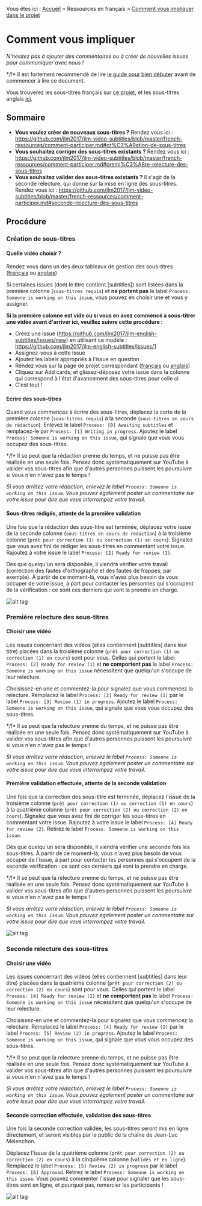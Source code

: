 Vous êtes ici : [Accueil](README.md) > Ressources en français > [Comment vous impliquer dans le projet](comment-participer.md)

# Comment vous impliquer
*N'hésitez pas à ajouter des commentaires ou à créer de nouvelles issues pour communiquer avec nous !*

**/!\** Il est fortement recommendé de lire [le guide pour bien débuter](comment-utiliser-github.md) avant de commencer à lire ce document.

Vous trouverez les sous-titres français sur [ce projet](https://github.com/jlm2017/jlm-video-subtitles/projects/2), et les sous-titres anglais [ici](https://github.com/jlm2017/jlm-video-subtitles/projects/1).

## Sommaire
- **Vous voulez créer de nouveaux sous-titres ?** Rendez vous ici : https://github.com/jlm2017/jlm-video-subtitles/blob/master/french-ressources/comment-participer.md#cr%C3%A9ation-de-sous-titres
- **Vous souhaitez corriger des sous-titres existants ?** Rendez vous ici : https://github.com/jlm2017/jlm-video-subtitles/blob/master/french-ressources/comment-participer.md#premi%C3%A8re-relecture-des-sous-titres
- **Vous souhaitez valider des sous-titres existants ?** Il s'agit de la seconde relecture, qui donne sur la mise en ligne des sous-titres. Rendez vous ici : https://github.com/jlm2017/jlm-video-subtitles/blob/master/french-ressources/comment-participer.md#seconde-relecture-des-sous-titres

## Procédure
### Création de sous-titres
#### Quelle vidéo choisir ?
Rendez vous dans un des deux tableaux de gestion des sous-titres ([français](https://github.com/jlm2017/jlm-video-subtitles/projects/2) ou [anglais](https://github.com/jlm2017/jlm-video-subtitles/projects/1))

Si certaines issues (dont le titre contient [subtitles]) sont listées dans la première colonne (```sous-titres requis```) et **ne portent pas** le label ```Process: Someone is working on this issue```, vous pouvez en choisir une et vous y assigner. 

**Si la première colonne est vide ou si vous en avez commencé à sous-titrer une vidéo avant d'arriver ici, veuillez suivre cette procédure :**
- Créez une issue (https://github.com/jlm2017/jlm-english-subtitles/issues/new) en utilisant ce modèle : https://github.com/jlm2017/jlm-english-subtitles/issues/1
- Assignez-vous à cette issue
- Ajoutez les labels appropriés à l'issue en question
- Rendez vous sur la page de projet correspondant ([français](https://github.com/jlm2017/jlm-video-subtitles/projects/2) ou [anglais](https://github.com/jlm2017/jlm-video-subtitles/projects/1))
- Cliquez sur Add cards, et glissez-déposez votre issue dans la colonne qui correspond à l'état d'avancement des sous-titres pour celle ci
- C'est tout !

#### Ecrire des sous-titres
Quand vous commencez à écrire des sous-titres, déplacez la carte de la première colonne (```sous-titres requis```) à la seconde (```sous-titres en cours de rédaction```). Enlevez le label ```Process: [0] Awaiting subtitles``` et remplacez-le par ```Process: [1] Writing in progress```. Ajoutez le label ```Process: Someone is working on this issue```, qui signale que vous vous occupez des sous-titres.

**/!\** Il se peut que la rédaction prenne du temps, et ne puisse pas être réalisée en une seule fois. Pensez donc systématiquement sur YouTube à valider vos sous-titres afin que d'autres personnes puissent les poursuivre si vous n'en n'avez pas le temps !

*Si vous arrêtez votre rédaction, enlevez le label ```Process: Someone is working on this issue```. Vous pouvez également poster un commentaire sur votre issue pour dire que vous interrompez votre travail.*

#### Sous-titres rédigés, attente de la première validation
Une fois que la rédaction des sous-titre est terminée, déplacez votre issue de la seconde colonne (```sous-titres en cours de rédaction```) à la troisième colonne (```prêt pour correction (1) ou correction (1) en cours```). Signalez que vous avez fini de rédiger les sous-titres en commentant votre issue. Rajoutez à votre issue le label ```Process: [2] Ready for review (1)```.

Dès que quelqu'un sera disponible, il viendra vérifier votre travail (correction des fautes d'orthographe et des fautes de frappes, par exemple). À partir de ce moment-là, vous n'avez plus besoin de vous occuper de votre issue, à part pour contacter les personnes qui s'occupent de la vérification : ce sont ces derniers qui vont la prendre en charge.

![alt tag](http://img4.hostingpics.net/pics/925034sealofapproval.png)


### Première relecture des sous-titres
#### Choisir une vidéo
Les issues concernant des vidéos (elles contiennent [subtitles] dans leur titre) placées dans la troisième colonne (```prêt pour correction (1) ou correction (1) en cours```) sont pour vous. Celles qui portent le label ```Process: [2] Ready for review (1)``` et **ne comportent pas** le label ```Process: Someone is working on this issue``` nécessitent que quelqu'un s'occupe de leur relecture.

Choisissez-en une et commentez-la pour signalez que vous commencez la relecture. Remplacez le label ```Process: [2] Ready for review (1)``` par le label ```Process: [3] Review (1) in progress```. Ajoutez le label ```Process: Someone is working on this issue```, qui signale que vous vous occupez des sous-titres.

**/!\** Il se peut que la relecture prenne du temps, et ne puisse pas être réalisée en une seule fois. Pensez donc systématiquement sur YouTube à valider vos sous-titres afin que d'autres personnes puissent les poursuivre si vous n'en n'avez pas le temps !

*Si vous arrêtez votre rédaction, enlevez le label ```Process: Someone is working on this issue```. Vous pouvez également poster un commentaire sur votre issue pour dire que vous interrompez votre travail.*

#### Première validation effectuée, attente de la seconde validation
Une fois que la correction des sous-titre est terminée, déplacez l'issue de la troisième colonne (```prêt pour correction (1) ou correction (1) en cours```) à la quatrième colonne (```prêt pour correction (2) ou correction (2) en cours```). Signalez que vous avez fini de corriger les sous-titres en commentant votre issue. Rajoutez à votre issue le label ```Process: [4] Ready for review (2)```.  Retirez le label ```Process: Someone is working on this issue```.

Dès que quelqu'un sera disponible, il viendra vérifier une seconde fois les sous-titres. À partir de ce moment-là, vous n'avez plus besoin de vous occuper de l'issue, à part pour contacter les personnes qui s'occupent de la seconde vérification : ce sont ces derniers qui vont la prendre en charge.

**/!\** Il se peut que la relecture prenne du temps, et ne puisse pas être réalisée en une seule fois. Pensez donc systématiquement sur YouTube à valider vos sous-titres afin que d'autres personnes puissent les poursuivre si vous n'en n'avez pas le temps !

*Si vous arrêtez votre rédaction, enlevez le label ```Process: Someone is working on this issue```. Vous pouvez également poster un commentaire sur votre issue pour dire que vous interrompez votre travail.*

![alt tag](http://img4.hostingpics.net/pics/925034sealofapproval.png)

### Seconde relecture des sous-titres
#### Choisir une vidéo
Les issues concernant des vidéos (elles contiennent [subtitles] dans leur titre) placées dans la quatrième colonne (```prêt pour correction (2) ou correction (2) en cours```) sont pour vous. Celles qui portent le label ```Process: [4] Ready for review (2)``` et **ne comportent pas** le label ```Process: Someone is working on this issue``` nécessitent que quelqu'un s'occupe de leur relecture.

Choisissez-en une et commentez-la pour signalez que vous commencez la relecture. Remplacez le label ```Process: [4] Ready for review (2)``` par le label ```Process: [5] Review (2) in progress```. Ajoutez le label ```Process: Someone is working on this issue```, qui signale que vous vous occupez des sous-titres.

**/!\** Il se peut que la relecture prenne du temps, et ne puisse pas être réalisée en une seule fois. Pensez donc systématiquement sur YouTube à valider vos sous-titres afin que d'autres personnes puissent les poursuivre si vous n'en n'avez pas le temps !

*Si vous arrêtez votre rédaction, enlevez le label ```Process: Someone is working on this issue```. Vous pouvez également poster un commentaire sur votre issue pour dire que vous interrompez votre travail.*

#### Seconde correction effectuée, validation des sous-titres
Une fois la seconde correction validée, les sous-titres seront mis en ligne directement, et seront visibles par le public de la chaîne de Jean-Luc Mélenchon.

Déplacez l'issue de la quatrième colonne (```prêt pour correction (2) ou correction (2) en cours```) à la cinquième colonne (```validés et en ligne```). Remplacez le label ```Process: [5] Review (2) in progress``` par le label ```Process: [6] Approved```. Retirez le label ```Process: Someone is working on this issue```. Vous pouvez commenter l'issue pour signaler que les sous-titres sont en ligne, et pourquoi pas, remercier les participants !

![alt tag](http://img4.hostingpics.net/pics/925034sealofapproval.png)
